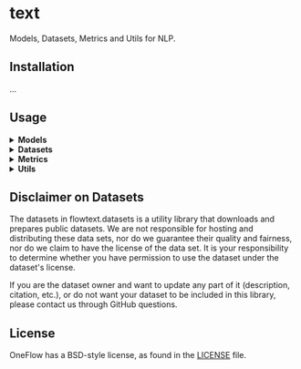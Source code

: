 # text
Models, Datasets, Metrics and Utils for NLP.


## Installation
...


## Usage
<details>
<summary> <b> Models </b> </summary>

- **Supported model and model type**
    
    **bert** : {"bert-base-cased", "bert-base-uncased", "bert-large-uncased", "bert-base-chinese"}
    
    **elmo** : {"elmo-simplified-chinese", "elmo-traditional-chinese", "elmo-english"}
    
- **Load the pretrained model**
    
```python
# Load the pretrained model.
from flowtext.models import bert
bert, tokenizer, bert_config = bert(pretrained=True, model_type=bert-base-uncased', checkpoint_path=None)

# In addition, you can also load normal models.
from flowtext.models import BertConfig, BertModel
config = BertConfig()
bert = BertModel(config)
```
    
    
</details>


<details>
<summary> <b> Datasets </b> </summary>

- **The dataset module currently contains:**

    Language modeling:   [WikiText2, WikiText103, PennTreebank]
    
    Machine translation:   [IWSLT2016, IWSLT2017, Multi30k]
    
    Sequence tagging(e.g. POS/NER):    [UDPOS, CoNLL2000Chunking] 
    
    Question answering:   [SQuAD1, SQuAD2]
    
    Text classification:   [AG_NEWS, SogouNews, DBpedia, YelpReviewPolarity, YelpReviewFull, YahooAnswers, AmazonReviewPolarity, AmazonReviewFull, IMDB]

  
- **Load NLP related datasets, and build dataloader**
```python
from flowtext.datasets import AG_NEWS
train_iter = AG_NEWS(split='train')
next(train_iter)
# Or iterate with for loop
for (label, line) in train_iter:
    print(label, line)
# Or send to DataLoader
from oneflow.utils.data import DataLoader
train_iter = AG_NEWS(split='train')
dataloader = DataLoader(train_iter, batch_size=8, shuffle=False)
```

</details>


<details>
<summary> <b> Metrics </b> </summary>

- **The metrics currently contains:**
    
    Bleu_score
    
    Ngram_counter

- **NLP related evaluation metrics**
```python
>>> from flowtext.data.metrics import bleu_score
>>> candidate_corpus = [['This', 'is', 'a', 'oneflow', 'bleu','test'], ['Another', 'Sentence']]
>>> references_corpus = [[['This', 'is', 'a', 'oneflow', 'bleu','test'], ['Completely', 'Different']], [['No', 'Match']]]
>>> bleu_score(candidate_corpus, references_corpus)
0.889139711856842
```

</details>


<details>
<summary> <b> Utils </b> </summary>

- **Load tokenizer**
```python
>>> from flowtext.data import get_tokenizer
# The parameter ‘tokenizer’ can support spacy, moses, toktok, revtok, subword, jieba.
>>> tokenizer = get_tokenizer(tokenizer="basic_english", language="en")
>>> tokens = tokenizer("Today is a good day!")
>>> tokens
['today', 'is', 'a', 'good', 'day', '!']
```

</details>

## Disclaimer on Datasets

The datasets in flowtext.datasets is a utility library that downloads and prepares public datasets. We are not responsible for hosting and distributing these data sets, nor do we guarantee their quality and fairness, nor do we claim to have the license of the data set. It is your responsibility to determine whether you have permission to use the dataset under the dataset's license. 

If you are the dataset owner and want to update any part of it (description, citation, etc.), or do not want your dataset to be included in this library, please contact us through GitHub questions.

## License

OneFlow has a BSD-style license, as found in the [LICENSE](https://github.com/Oneflow-Inc/text/blob/main/LICENSE) file.
